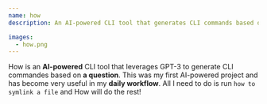```yaml
---
name: how
description: An AI-powered CLI tool that generates CLI commands based on a human question

images:
  - how.png
---
```


How is an **AI-powered** CLI tool that leverages GPT-3 to generate CLI commandes based on **a question**. This was my first AI-powered project and has become very useful in my **daily workflow**. All I need to do is run `how to symlink a file` and How will do the rest!
